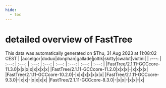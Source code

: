 ```yaml
---
hide:
  - toc
---
```


detailed overview of FastTree
=============================


This data was automatically generated on $Thu, 31 Aug 2023 at 11:08:02 CEST
| |accelgor|doduo|donphan|gallade|joltik|skitty|swalot|victini|
| :---: | :---: | :---: | :---: | :---: | :---: | :---: | :---: | :---: |
|FastTree/2.1.11-GCCcore-11.3.0|x|x|x|x|x|x|x|x|
|FastTree/2.1.11-GCCcore-11.2.0|x|x|x|-|x|x|x|x|
|FastTree/2.1.11-GCCcore-10.2.0|-|x|x|x|x|x|x|x|
|FastTree/2.1.11-GCCcore-9.3.0|-|x|x|-|x|x|x|x|
|FastTree/2.1.11-GCCcore-8.3.0|-|x|x|-|x|x|-|x|
